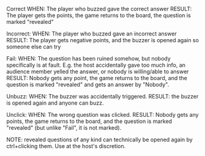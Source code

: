Correct
	WHEN: The player who buzzed gave the correct answer
	RESULT: The player gets the points, the game returns to the board, the question is marked "revealed"

Incorrect:
	WHEN: The player who buzzed gave an incorrect answer
	RESULT: The player gets negative points, and the buzzer is opened again so someone else can try

Fail:
	WHEN: The question has been ruined somehow, but nobody specifically is at fault. E.g. the host accidentally gave too much info, an audience member yelled the answer, or nobody is willing/able to answer
	RESULT: Nobody gets any point, the game returns to the board, and the question is marked "revealed" and gets an answer by "Nobody".

Unbuzz:
	WHEN: The buzzer was accidentally triggered.
	RESULT: the buzzer is opened again and anyone can buzz.

Unclick:
	WHEN: The wrong question was clicked.
	RESULT: Nobody gets any points, the game returns to the board, and the question is marked "revealed" (but unlike "Fail", it is not marked).

NOTE: revealed questions of any kind can technically be opened again by ctrl+clicking them. Use at the host's discretion.
